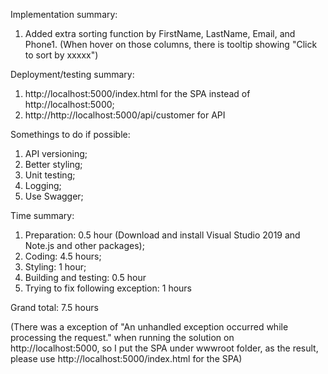 
Implementation summary:

1. Added extra sorting function by FirstName, LastName, Email, and Phone1.
   (When hover on those columns, there is tooltip showing "Click to sort by xxxxx")


Deployment/testing summary:

1. http://localhost:5000/index.html for the SPA instead of http://localhost:5000;
2. http://http://localhost:5000/api/customer for API


Somethings to do if possible:

1. API versioning;
2. Better styling;
3. Unit testing;
4. Logging;
5. Use Swagger;
 

Time summary:

1. Preparation: 0.5 hour (Download and install Visual Studio 2019 and Note.js and other packages);
2. Coding: 4.5 hours;
3. Styling: 1 hour;
4. Building and testing: 0.5 hour
5. Trying to fix following exception: 1 hours 

Grand total: 7.5 hours

(There was a exception of "An unhandled exception occurred while processing the request." when running the solution on http://localhost:5000,
so I put the SPA under wwwroot folder, as the result, please use http://localhost:5000/index.html for the SPA)


